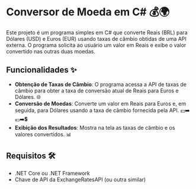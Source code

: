 # Conversor de Moeda em C# 💰🌍

Este projeto é um programa simples em C# que converte Reais (BRL) para Dólares (USD) e Euros (EUR) usando taxas de câmbio obtidas de uma API externa. O programa solicita ao usuário um valor em Reais e exibe o valor convertido nas outras duas moedas.

## Funcionalidades ✨

- **Obtenção de Taxas de Câmbio**: O programa acessa a API de taxas de câmbio para obter a taxa de conversão atual de Reais para Euros e Dólares. 🌐
- **Conversão de Moedas**: Converte um valor em Reais para Euros e, em seguida, para Dólares usando a taxa de câmbio fornecida pela API. 💵➡️💶➡️💲
- **Exibição dos Resultados**: Mostra na tela as taxas de câmbio e os valores convertidos. 📊

## Requisitos 🛠️

- .NET Core ou .NET Framework
- Chave de API da ExchangeRatesAPI (ou outra similar)
